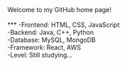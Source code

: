 <div align: center>Welcome to my GitHub home page!</div><br>
***
-Frontend: HTML, CSS, JavaScript<br>
-Backend: Java, C++, Python<br>
-Database: MySQL, MongoDB<br>
-Framework: React, AWS<br>
-Level: Still studying...<br>
